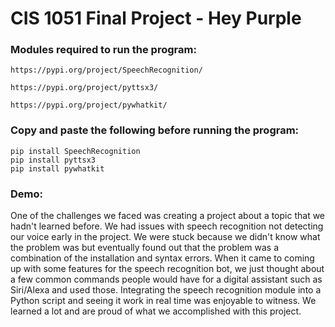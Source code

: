 #  CIS 1051 Final Project - Hey Purple

### Modules required to run the program:
    https://pypi.org/project/SpeechRecognition/ 
    
    https://pypi.org/project/pyttsx3/
    
    https://pypi.org/project/pywhatkit/

### Copy and paste the following before running the program:
    pip install SpeechRecognition
    pip install pyttsx3
    pip install pywhatkit



### Demo: 





One of the challenges we faced was creating a project about a topic that we hadn't learned before. We had issues with speech recognition not detecting our voice early in the project. We were stuck because we didn't know what the problem was but eventually found out that the problem was a combination of the installation and syntax errors. When it came to coming up with some features for the speech recognition bot, we just thought about a few common commands people would have for a digital assistant such as Siri/Alexa and used those. Integrating the speech recognition module into a Python script and seeing it work in real time was enjoyable to witness. We learned a lot and are proud of what we accomplished with this project.  


